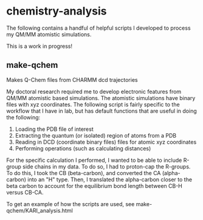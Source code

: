 # chemistry-analysis

The following contains a handful of helpful scripts I developed to process my QM/MM atomistic simulations.

This is a work in progress!

## make-qchem
Makes Q-Chem files from CHARMM dcd trajectories

My doctoral research required me to develop electronic features from QM/MM atomistic based simulations. The atomistic simulations have binary files with xyz coordinates.
The following script is fairly specific to the workflow that I have in lab, but has default functions that are useful in doing the following:

1. Loading the PDB file of interest
2. Extracting the quantum (or isolated) region of atoms from a PDB
3. Reading in DCD (coordinate binary files) files for atomic xyz coordinates
4. Performing operations (such as calculating distances)

For the specific calculation I performed, I wanted to be able to include R-group side chains in my data. To do so, I had to proton-cap the R-groups. To do this, I took the CB (beta-carbon), and converted the CA (alpha-carbon) into an "H" type. Then, I translated the alpha-carbon closer to the beta carbon to account for the equilibrium bond length between CB-H versus CB-CA.

To get an example of how the scripts are used, see make-qchem/KARI_analysis.html
